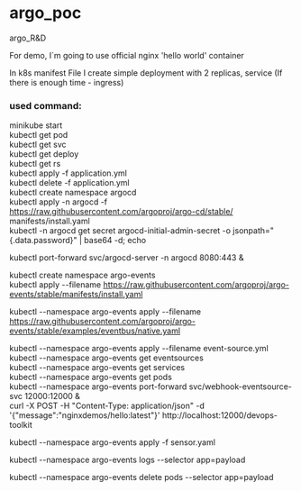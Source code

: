 # argo_poc
argo_R&amp;D

For demo, I`m going to use official nginx 'hello world' container

In k8s manifest File I create simple deployment with 2 replicas, service (If there is enough time - ingress)


### used command:

minikube start <br>
kubectl get pod <br>
kubectl get svc <br>
kubectl get deploy <br>
kubectl get rs <br>
kubectl apply -f application.yml <br>
kubectl delete -f application.yml <br>
kubectl create namespace argocd <br>
kubectl apply -n argocd -f https://raw.githubusercontent.com/argoproj/argo-cd/stable/ manifests/install.yaml  <br>
kubectl -n argocd get secret argocd-initial-admin-secret -o jsonpath="{.data.password}" | base64 -d; echo  <br>

kubectl port-forward svc/argocd-server -n argocd 8080:443 & <br>

kubectl create namespace argo-events <br>
kubectl apply --filename https://raw.githubusercontent.com/argoproj/argo-events/stable/manifests/install.yaml <br>

kubectl --namespace argo-events apply --filename https://raw.githubusercontent.com/argoproj/argo-events/stable/examples/eventbus/native.yaml <br>

kubectl --namespace argo-events apply --filename event-source.yml <br>
kubectl --namespace argo-events get eventsources <br>
kubectl --namespace argo-events get services <br>
kubectl --namespace argo-events get pods <br>
kubectl --namespace argo-events port-forward svc/webhook-eventsource-svc 12000:12000 & <br>
curl -X POST -H "Content-Type: application/json" -d '{"message":"nginxdemos/hello:latest"}' http://localhost:12000/devops-toolkit  <br>

kubectl --namespace argo-events apply -f sensor.yaml  <br>


kubectl --namespace argo-events logs --selector app=payload  <br>

kubectl --namespace argo-events delete pods --selector app=payload  <br>
